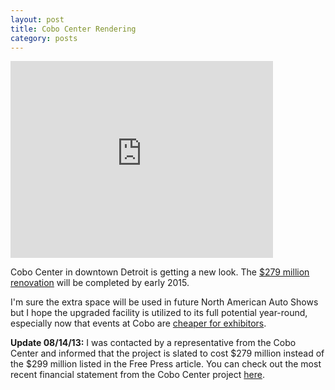```yaml
---
layout: post
title: Cobo Center Rendering
category: posts
---
```

<iframe class="youtube" width="420" height="315" src="http://www.youtube.com/embed/E1NRu8Eb0Ok" frameborder="0" allowfullscreen></iframe>

Cobo Center in downtown Detroit is getting a new look. The [$279 million renovation](http://www.freep.com/article/20120504/BUSINESS06/205040443/Cobo-s-rebirth-delivers-business/ "Cobo's Rebirth Delivers Business") will be completed by early 2015. 

I'm sure the extra space will be used in future North American Auto Shows but I hope the upgraded facility is utilized to its full potential year-round, especially now that events at Cobo are [cheaper for exhibitors](http://www.crainsdetroit.com/article/20130620/NEWS/130629990/cobo-authority-secures-new-work-rules-with-unions-to-save-exhibitors/ "Cobo authority secures new work rules with unions to save exhibitors money").

**Update 08/14/13:** I was contacted by a representative from the Cobo Center and informed that the project is slated to cost $279 million instead of the $299 million listed in the Free Press article. You can check out the most recent financial statement from the Cobo Center project [here](http://starrconstand.com/drcfa/wp-content/uploads/2013/03/Financials-30September2012.pdf).   

